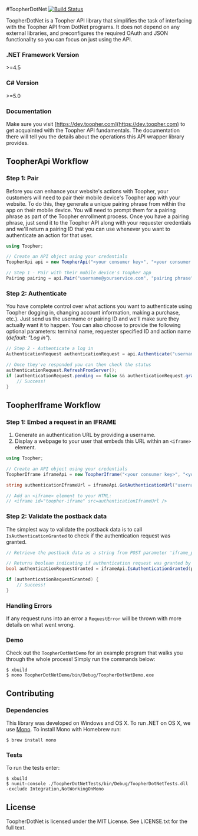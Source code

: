 #ToopherDotNet [![Build Status](https://travis-ci.org/toopher/toopher-dotnet.png?branch=master)](https://travis-ci.org/toopher/toopher-dotnet)

ToopherDotNet is a Toopher API library that simplifies the task of interfacing with the Toopher API from DotNet programs.  It does not depend on any external libraries, and preconfigures the required OAuth and JSON functionality so you can focus on just using the API.

### .NET Framework Version
\>=4.5

### C# Version
\>=5.0

### Documentation
Make sure you visit [https://dev.toopher.com](https://dev.toopher.com) to get acquainted with the Toopher API fundamentals.  The documentation there will tell you the details about the operations this API wrapper library provides.

## ToopherApi Workflow

### Step 1: Pair
Before you can enhance your website's actions with Toopher, your customers will need to pair their mobile device's Toopher app with your website.  To do this, they generate a unique pairing phrase from within the app on their mobile device.  You will need to prompt them for a pairing phrase as part of the Toopher enrollment process.  Once you have a pairing phrase, just send it to the Toopher API along with your requester credentials and we'll return a pairing ID that you can use whenever you want to authenticate an action for that user.

```csharp
using Toopher;

// Create an API object using your credentials
ToopherApi api = new ToopherApi("<your consumer key>", "<your consumer secret>");

// Step 1 - Pair with their mobile device's Toopher app
Pairing pairing = api.Pair("username@yourservice.com", "pairing phrase");
```

### Step 2: Authenticate
You have complete control over what actions you want to authenticate using Toopher (logging in, changing account information, making a purchase, etc.).  Just send us the username or pairing ID and we'll make sure they actually want it to happen. You can also choose to provide the following optional parameters: terminal name, requester specified ID and action name (*default: "Log in"*).


```csharp
// Step 2 - Authenticate a log in
AuthenticationRequest authenticationRequest = api.Authenticate("username@yourservice.com", "terminal name");

// Once they've responded you can then check the status
authenticationRequest.RefreshFromServer();
if (authenticationRequest.pending == false && authenticationRequest.granted == true) {
    // Success!
}
```

## ToopherIframe Workflow

### Step 1: Embed a request in an IFRAME
1. Generate an authentication URL by providing a username.
2. Display a webpage to your user that embeds this URL within an `<iframe>` element.

```csharp
using Toopher;

// Create an API object using your credentials
ToopherIframe iframeApi = new ToopherIframe("<your consumer key>", "<your consumer secret>");

string authenticationIframeUrl = iframeApi.GetAuthenticationUrl("username@yourservice.com");

// Add an <iframe> element to your HTML:
// <iframe id="toopher-iframe" src=authenticationIframeUrl />
```

### Step 2: Validate the postback data

The simplest way to validate the postback data is to call `IsAuthenticationGranted` to check if the authentication request was granted.

```csharp
// Retrieve the postback data as a string from POST parameter 'iframe_postback_data'

// Returns boolean indicating if authentication request was granted by user
bool authenticationRequestGranted = iframeApi.IsAuthenticationGranted(postbackData);

if (authenticationRequestGranted) {
    // Success!
}
```

### Handling Errors
If any request runs into an error a `RequestError` will be thrown with more details on what went wrong.

### Demo
Check out the `ToopherDotNetDemo` for an example program that walks you through the whole process!  Simply run the commands below:
```shell
$ xbuild
$ mono ToopherDotNetDemo/bin/Debug/ToopherDotNetDemo.exe
```

## Contributing
### Dependencies
This library was developed on Windows and OS X. To run .NET on OS X, we use [Mono](http://www.mono-project.com/). To install Mono with Homebrew run:
```shell
$ brew install mono
```

### Tests
To run the tests enter:

```shell
$ xbuild
$ nunit-console ./ToopherDotNetTests/bin/Debug/ToopherDotNetTests.dll -exclude Integration,NotWorkingOnMono
```


## License
ToopherDotNet is licensed under the MIT License. See LICENSE.txt for the full text.
